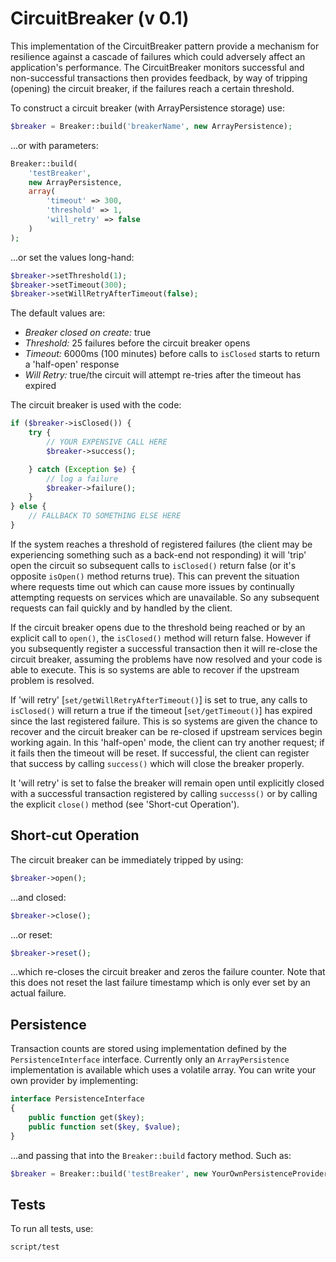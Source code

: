 CircuitBreaker (v 0.1)
==============

This implementation of the CircuitBreaker pattern provide a mechanism for resilience
against a cascade of failures which could adversely affect an application's performance.
The CircuitBreaker monitors successful and non-successful transactions then provides
feedback, by way of tripping (opening) the circuit breaker, if the failures reach a certain threshold.

To construct a circuit breaker (with ArrayPersistence storage) use:

```php
$breaker = Breaker::build('breakerName', new ArrayPersistence);
```
...or with parameters:
```php
Breaker::build(
    'testBreaker',
    new ArrayPersistence,
    array(
        'timeout' => 300,
        'threshold' => 1,
        'will_retry' => false
    )
);
```
...or set the values long-hand:
```php
$breaker->setThreshold(1);
$breaker->setTimeout(300);
$breaker->setWillRetryAfterTimeout(false);
```

The default values are:
* _Breaker closed on create:_ true
* _Threshold:_ 25 failures before the circuit breaker opens
* _Timeout:_ 6000ms (100 minutes) before calls to `isClosed` starts to return a 'half-open' response
* _Will Retry:_ true/the circuit  will attempt re-tries after the timeout has expired

The circuit breaker is used with the code:

```php
if ($breaker->isClosed()) {
    try {
        // YOUR EXPENSIVE CALL HERE
        $breaker->success();

    } catch (Exception $e) {
        // log a failure
        $breaker->failure();
    }
} else {
    // FALLBACK TO SOMETHING ELSE HERE
}
```

If the system reaches a threshold of registered failures (the client may be experiencing
something such as  a back-end not responding) it will 'trip' open the circuit so
subsequent calls to `isClosed()` return false (or it's opposite `isOpen()` method returns true).
This can prevent the situation where requests time out which can cause more issues
by continually attempting requests on services which are unavailable. So any
subsequent requests can fail quickly and by handled by the client.

If the circuit breaker opens due to the threshold being reached or by an explicit
call to `open()`, the `isClosed()` method will return false. However if you
subsequently register a successful transaction then it will re-close the circuit
breaker, assuming the problems have now resolved and your code is able to execute.
This is so systems are able to recover if the upstream problem is resolved.

If 'will retry' [`set/getWillRetryAfterTimeout()`] is set to true, any calls to
`isClosed()` will return a true if the timeout [`set/getTimeout()`] has expired since the
last registered failure. This is so systems are given the chance to recover and the
circuit breaker can be re-closed if upstream services begin working again.
In this 'half-open' mode, the client can try another request; if it fails then
the timeout will be reset. If successful, the client can register that success by
calling `success()` which will close the breaker properly.

It 'will retry' is set to false the breaker will remain open until explicitly
closed with a successful transaction registered by calling `successs()` or by
calling the explicit `close()` method (see 'Short-cut Operation').

Short-cut Operation
----

The circuit breaker can be immediately tripped by using:

```php
$breaker->open();
```
...and closed:
```php
$breaker->close();
```
...or reset:
```php
$breaker->reset();
```
...which re-closes the circuit breaker and zeros the failure counter. Note that
this does not reset the last failure timestamp which is only ever set by an actual
failure.

Persistence
----

Transaction counts are stored using implementation defined by the `PersistenceInterface`
interface. Currently only an `ArrayPersistence` implementation is available which
uses a volatile array. You can write your own provider by implementing:

```php
interface PersistenceInterface
{
    public function get($key);
    public function set($key, $value);
}
```

...and passing that into the `Breaker::build` factory method. Such as:

```php
$breaker = Breaker::build('testBreaker', new YourOwnPersistenceProvider);
```

Tests
----

To run all tests, use:

```
script/test
```
